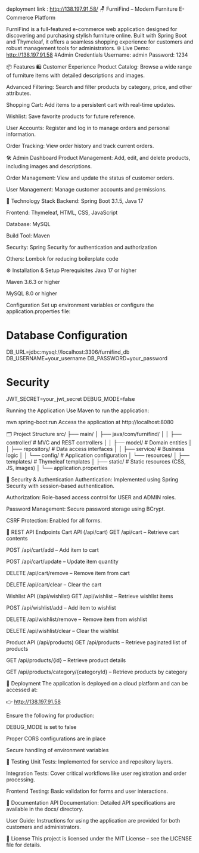 deployment link : http://138.197.91.58/
🪑 FurniFind – Modern Furniture E-Commerce Platform

FurniFind is a full-featured e-commerce web application designed for discovering and purchasing stylish furniture online. Built with Spring Boot and Thymeleaf, it offers a seamless shopping experience for customers and robust management tools for administrators.
🌐 Live Demo: http://138.197.91.58
#Admin Credentials
Username: admin
Password: 1234

📦 Features
🛍️ Customer Experience
Product Catalog: Browse a wide range of furniture items with detailed descriptions and images.

Advanced Filtering: Search and filter products by category, price, and other attributes.

Shopping Cart: Add items to a persistent cart with real-time updates.

Wishlist: Save favorite products for future reference.

User Accounts: Register and log in to manage orders and personal information.

Order Tracking: View order history and track current orders.

🛠️ Admin Dashboard
Product Management: Add, edit, and delete products, including images and descriptions.

Order Management: View and update the status of customer orders.

User Management: Manage customer accounts and permissions.

🧰 Technology Stack
Backend: Spring Boot 3.1.5, Java 17

Frontend: Thymeleaf, HTML, CSS, JavaScript

Database: MySQL

Build Tool: Maven

Security: Spring Security for authentication and authorization

Others: Lombok for reducing boilerplate code



⚙️ Installation & Setup
Prerequisites
Java 17 or higher

Maven 3.6.3 or higher

MySQL 8.0 or higher

Configuration
Set up environment variables or configure the application.properties file:
# Database Configuration
DB_URL=jdbc:mysql://localhost:3306/furnifind_db
DB_USERNAME=your_username
DB_PASSWORD=your_password

# Security
JWT_SECRET=your_jwt_secret
DEBUG_MODE=false


Running the Application
Use Maven to run the application:

mvn spring-boot:run
Access the application at http://localhost:8080



🗂️ Project Structure
 src/
├── main/
│   ├── java/com/furnifind/
│   │   ├── controller/       # MVC and REST controllers
│   │   ├── model/            # Domain entities
│   │   ├── repository/       # Data access interfaces
│   │   ├── service/          # Business logic
│   │   └── config/           # Application configuration
│   └── resources/
│       ├── templates/        # Thymeleaf templates
│       ├── static/           # Static resources (CSS, JS, images)
│       └── application.properties


🔐 Security & Authentication
Authentication: Implemented using Spring Security with session-based authentication.

Authorization: Role-based access control for USER and ADMIN roles.

Password Management: Secure password storage using BCrypt.

CSRF Protection: Enabled for all forms.

🛒 REST API Endpoints
Cart API (/api/cart)
GET /api/cart – Retrieve cart contents

POST /api/cart/add – Add item to cart

POST /api/cart/update – Update item quantity

DELETE /api/cart/remove – Remove item from cart

DELETE /api/cart/clear – Clear the cart

Wishlist API (/api/wishlist)
GET /api/wishlist – Retrieve wishlist items

POST /api/wishlist/add – Add item to wishlist

DELETE /api/wishlist/remove – Remove item from wishlist

DELETE /api/wishlist/clear – Clear the wishlist

Product API (/api/products)
GET /api/products – Retrieve paginated list of products

GET /api/products/{id} – Retrieve product details

GET /api/products/category/{categoryId} – Retrieve products by category

🚀 Deployment
The application is deployed on a cloud platform and can be accessed at:

👉 http://138.197.91.58

Ensure the following for production:

DEBUG_MODE is set to false

Proper CORS configurations are in place

Secure handling of environment variables

🧪 Testing
Unit Tests: Implemented for service and repository layers.

Integration Tests: Cover critical workflows like user registration and order processing.

Frontend Testing: Basic validation for forms and user interactions.

📝 Documentation
API Documentation: Detailed API specifications are available in the docs/ directory.

User Guide: Instructions for using the application are provided for both customers and administrators.


📄 License
This project is licensed under the MIT License – see the LICENSE file for details.
